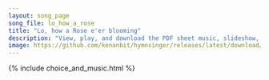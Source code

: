 ```yaml
---
layout: song_page
song_file: lo_how_a_rose
title: "Lo, how a Rose e'er blooming"
description: "View, play, and download the PDF sheet music, slideshow, and audio. Lyrics: Lo, how a Rose e'er blooming from tender stem has sprung! Of Jesse's lineage coming as saints of old have sung. It came a flow'ret bright, amid the co... english christian 4part winter"
image: https://github.com/kenanbit/hymnsinger/releases/latest/download/lo_how_a_rose-trad.png
---
```


{% include choice_and_music.html %}